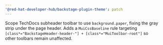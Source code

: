 ```yaml
---
'@red-hat-developer-hub/backstage-plugin-theme': patch
---
```


Scope TechDocs subheader toolbar to use `background.paper`, fixing the gray strip under the page header. Adds a `MuiCssBaseline` rule targeting `[class*="BackstageHeader-header-"] + [class*="MuiToolbar-root"]` so other toolbars remain unaffected.
